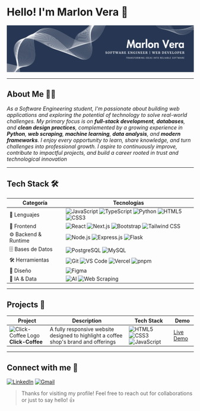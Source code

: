 # Hello! I'm Marlon Vera 👋

![Banner](https://raw.githubusercontent.com/marlonvl/assets/6b191c9c38dc12a08040651587fd3c95d46aa5e5/img/BannerRedesLinkedIn.svg)

---

## About Me  👨‍💻

*As a Software Engineering student, I'm passionate about building web applications and exploring the potential of technology to solve real-world challenges. My primary focus is on **full-stack development**, **databases**, and **clean design practices**, complemented by a growing experience in **Python**, **web scraping**, **machine learning**, **data analysis**, and **modern frameworks**. I enjoy every opportunity to learn, share knowledge, and turn challenges into professional growth. I aspire to continuously improve, contribute to impactful projects, and build a career rooted in trust and technological innovation*

---

## Tech Stack 🛠️

| Categoría | Tecnologías |
|-----------|-------------|
| 🧪 Lenguajes | ![JavaScript](https://img.shields.io/badge/JavaScript-F7DF1E?logo=javascript&logoColor=000) ![TypeScript](https://img.shields.io/badge/TypeScript-3178C6?logo=typescript&logoColor=fff) ![Python](https://img.shields.io/badge/Python-3776AB?logo=python&logoColor=fff) ![HTML5](https://img.shields.io/badge/HTML5-E34F26?logo=html5&logoColor=fff) ![CSS3](https://img.shields.io/badge/CSS3-1572B6?logo=css3&logoColor=fff) |
| 🎨 Frontend | ![React](https://img.shields.io/badge/React-20232A?logo=react&logoColor=61DAFB) ![Next.js](https://img.shields.io/badge/Next.js-000000?logo=next.js&logoColor=fff) ![Bootstrap](https://img.shields.io/badge/Bootstrap-7952B3?logo=bootstrap&logoColor=fff) ![Tailwind CSS](https://img.shields.io/badge/Tailwind_CSS-38B2AC?logo=tailwind-css&logoColor=fff) |
| ⚙️ Backend & Runtime | ![Node.js](https://img.shields.io/badge/Node.js-339933?logo=node.js&logoColor=fff) ![Express.js](https://img.shields.io/badge/Express.js-000000?logo=express&logoColor=fff) ![Flask](https://img.shields.io/badge/Flask-000000?logo=flask&logoColor=fff) |
| 🗄️ Bases de Datos | ![PostgreSQL](https://img.shields.io/badge/PostgreSQL-4169E1?logo=postgresql&logoColor=fff) ![MySQL](https://img.shields.io/badge/MySQL-4479A1?logo=mysql&logoColor=fff) |
| 🛠️ Herramientas | ![Git](https://img.shields.io/badge/Git-F05032?logo=git&logoColor=fff) ![VS Code](https://img.shields.io/badge/VS%20Code-0078D4?logo=visual-studio-code&logoColor=fff) ![Vercel](https://img.shields.io/badge/Vercel-000000?logo=vercel&logoColor=fff) ![pnpm](https://img.shields.io/badge/pnpm-F69220?logo=pnpm&logoColor=fff) |
| 🎨 Diseño | ![Figma](https://img.shields.io/badge/Figma-F24E1E?logo=figma&logoColor=fff) |
| 🤖 IA & Data | ![AI](https://img.shields.io/badge/AI-6C63FF?logo=openai&logoColor=fff) ![Web Scraping](https://img.shields.io/badge/Web%20Scraping-00A67E?logo=python&logoColor=fff) |


---

## Projects  💼

| Project | Description | Tech Stack | Demo |
|---------|-------------|------------|------|
| ![Click-Coffee Logo](https://cafeteria-click-coffee.vercel.app/img/favicon.svg) **Click-Coffee**| A fully responsive website designed to highlight a coffee shop's brand and offerings | ![HTML5](https://img.shields.io/badge/HTML5-E34F26?logo=html5&logoColor=white) ![CSS3](https://img.shields.io/badge/CSS3-1572B6?logo=css3&logoColor=white) ![JavaScript](https://img.shields.io/badge/JavaScript-F7DF1E?logo=javascript&logoColor=black) | [Live Demo](https://cafeteria-click-coffee.vercel.app/) |

---

## Connect with me 🤝
[![LinkedIn](https://img.shields.io/badge/-LinkedIn-0A66C2?logo=linkedin&logoColor=fff&style=for-the-badge)](https://www.linkedin.com/in/marlon-vera-8b33a2384/)
[![Gmail](https://img.shields.io/badge/-Gmail-F7F7F7?logo=gmail&logoColor=black&style=for-the-badge)](mailto:veraloor.marlon@gmail.com?subject=Contacto%20desde%20GitHub%20README&body=Hola%20Marlon%2C%0A%0AMe%20gustar%C3%ADa%20contactarte%20por%20lo%20siguiente%3A%0A)

> Thanks for visiting my profile! Feel free to reach out for collaborations or just to say hello! 👍
